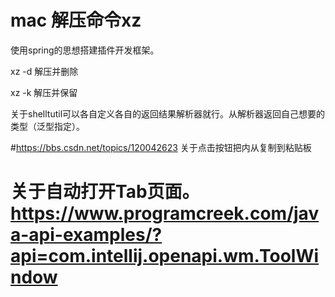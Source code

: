 # mac 解压命令xz 

使用spring的思想搭建插件开发框架。

xz -d  解压并删除

xz -k  解压并保留

关于shelltutil可以各自定义各自的返回结果解析器就行。从解析器返回自己想要的类型（泛型指定）。

#https://bbs.csdn.net/topics/120042623 关于点击按钮把内从复制到粘贴板
# 关于自动打开Tab页面。https://www.programcreek.com/java-api-examples/?api=com.intellij.openapi.wm.ToolWindow